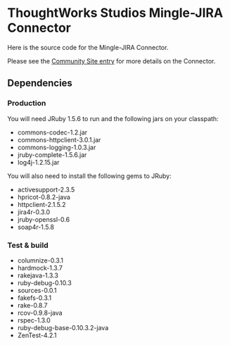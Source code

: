 ThoughtWorks Studios Mingle-JIRA Connector
==========================================

Here is the source code for the Mingle-JIRA Connector.

Please see the [Community Site entry](http://community.thoughtworks.com/posts/fa89c0a15e) for more details on the Connector.

Dependencies
------------

### Production

You will need JRuby 1.5.6 to run and the following jars on your classpath:

* commons-codec-1.2.jar  
* commons-httpclient-3.0.1.jar  
* commons-logging-1.0.3.jar  
* jruby-complete-1.5.6.jar  
* log4j-1.2.15.jar

You will also need to install the following gems to JRuby:

* activesupport-2.3.5  
* hpricot-0.8.2-java  
* httpclient-2.1.5.2  
* jira4r-0.3.0  
* jruby-openssl-0.6  
* soap4r-1.5.8

### Test & build

* columnize-0.3.1
* hardmock-1.3.7
* rakejava-1.3.3
* ruby-debug-0.10.3
* sources-0.0.1
* fakefs-0.3.1
* rake-0.8.7
* rcov-0.9.8-java
* rspec-1.3.0
* ruby-debug-base-0.10.3.2-java
* ZenTest-4.2.1


